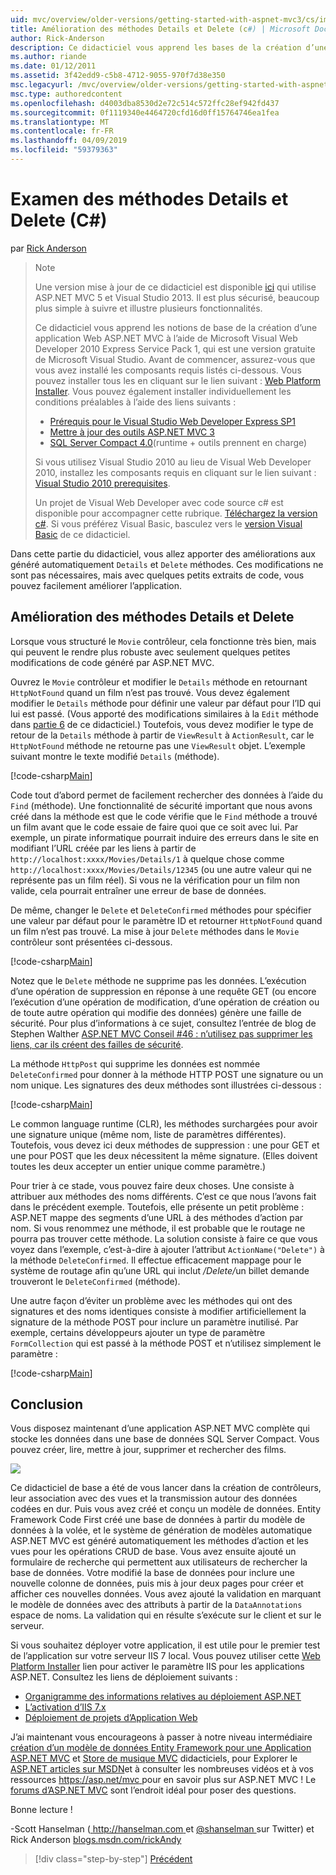 ```yaml
---
uid: mvc/overview/older-versions/getting-started-with-aspnet-mvc3/cs/improving-the-details-and-delete-methods
title: Amélioration des méthodes Details et Delete (c#) | Microsoft Docs
author: Rick-Anderson
description: Ce didacticiel vous apprend les bases de la création d’une application Web ASP.NET MVC à l’aide de Microsoft Visual Web Developer 2010 Express Service Pack 1, qui est en cours...
ms.author: riande
ms.date: 01/12/2011
ms.assetid: 3f42edd9-c5b8-4712-9055-970f7d38e350
msc.legacyurl: /mvc/overview/older-versions/getting-started-with-aspnet-mvc3/cs/improving-the-details-and-delete-methods
msc.type: authoredcontent
ms.openlocfilehash: d4003dba8530d2e72c514c572ffc28ef942fd437
ms.sourcegitcommit: 0f1119340e4464720cfd16d0ff15764746ea1fea
ms.translationtype: MT
ms.contentlocale: fr-FR
ms.lasthandoff: 04/09/2019
ms.locfileid: "59379363"
---
```

# <a name="improving-the-details-and-delete-methods-c"></a>Examen des méthodes Details et Delete (C#)

par [Rick Anderson]((https://twitter.com/RickAndMSFT))

> > [!NOTE]
> > Une version mise à jour de ce didacticiel est disponible [ici](../../../getting-started/introduction/getting-started.md) qui utilise ASP.NET MVC 5 et Visual Studio 2013. Il est plus sécurisé, beaucoup plus simple à suivre et illustre plusieurs fonctionnalités.
> 
> 
> Ce didacticiel vous apprend les notions de base de la création d’une application Web ASP.NET MVC à l’aide de Microsoft Visual Web Developer 2010 Express Service Pack 1, qui est une version gratuite de Microsoft Visual Studio. Avant de commencer, assurez-vous que vous avez installé les composants requis listés ci-dessous. Vous pouvez installer tous les en cliquant sur le lien suivant : [Web Platform Installer](https://www.microsoft.com/web/gallery/install.aspx?appid=VWD2010SP1Pack). Vous pouvez également installer individuellement les conditions préalables à l’aide des liens suivants :
> 
> - [Prérequis pour le Visual Studio Web Developer Express SP1](https://www.microsoft.com/web/gallery/install.aspx?appid=VWD2010SP1Pack)
> - [Mettre à jour des outils ASP.NET MVC 3](https://www.microsoft.com/web/gallery/install.aspx?appsxml=&amp;appid=MVC3)
> - [SQL Server Compact 4.0](https://www.microsoft.com/web/gallery/install.aspx?appid=SQLCE;SQLCEVSTools_4_0)(runtime + outils prennent en charge)
> 
> Si vous utilisez Visual Studio 2010 au lieu de Visual Web Developer 2010, installez les composants requis en cliquant sur le lien suivant : [Visual Studio 2010 prerequisites](https://www.microsoft.com/web/gallery/install.aspx?appsxml=&amp;appid=VS2010SP1Pack).
> 
> Un projet de Visual Web Developer avec code source c# est disponible pour accompagner cette rubrique. [Téléchargez la version c#](https://code.msdn.microsoft.com/Introduction-to-MVC-3-10d1b098). Si vous préférez Visual Basic, basculez vers le [version Visual Basic](../vb/intro-to-aspnet-mvc-3.md) de ce didacticiel.


Dans cette partie du didacticiel, vous allez apporter des améliorations aux généré automatiquement `Details` et `Delete` méthodes. Ces modifications ne sont pas nécessaires, mais avec quelques petits extraits de code, vous pouvez facilement améliorer l’application.

## <a name="improving-the-details-and-delete-methods"></a>Amélioration des méthodes Details et Delete

Lorsque vous structuré le `Movie` contrôleur, cela fonctionne très bien, mais qui peuvent le rendre plus robuste avec seulement quelques petites modifications de code généré par ASP.NET MVC.

Ouvrez le `Movie` contrôleur et modifier le `Details` méthode en retournant `HttpNotFound` quand un film n’est pas trouvé. Vous devez également modifier le `Details` méthode pour définir une valeur par défaut pour l’ID qui lui est passé. (Vous apporté des modifications similaires à la `Edit` méthode dans [partie 6](examining-the-edit-methods-and-edit-view.md) de ce didacticiel.) Toutefois, vous devez modifier le type de retour de la `Details` méthode à partir de `ViewResult` à `ActionResult`, car le `HttpNotFound` méthode ne retourne pas une `ViewResult` objet. L’exemple suivant montre le texte modifié `Details` (méthode).

[!code-csharp[Main](improving-the-details-and-delete-methods/samples/sample1.cs)]

Code tout d’abord permet de facilement rechercher des données à l’aide du `Find` (méthode). Une fonctionnalité de sécurité important que nous avons créé dans la méthode est que le code vérifie que le `Find` méthode a trouvé un film avant que le code essaie de faire quoi que ce soit avec lui. Par exemple, un pirate informatique pourrait induire des erreurs dans le site en modifiant l’URL créée par les liens à partir de `http://localhost:xxxx/Movies/Details/1` à quelque chose comme `http://localhost:xxxx/Movies/Details/12345` (ou une autre valeur qui ne représente pas un film réel). Si vous ne la vérification pour un film non valide, cela pourrait entraîner une erreur de base de données.

De même, changer le `Delete` et `DeleteConfirmed` méthodes pour spécifier une valeur par défaut pour le paramètre ID et retourner `HttpNotFound` quand un film n’est pas trouvé. La mise à jour `Delete` méthodes dans le `Movie` contrôleur sont présentées ci-dessous.

[!code-csharp[Main](improving-the-details-and-delete-methods/samples/sample2.cs)]

Notez que le `Delete` méthode ne supprime pas les données. L’exécution d’une opération de suppression en réponse à une requête GET (ou encore l’exécution d’une opération de modification, d’une opération de création ou de toute autre opération qui modifie des données) génère une faille de sécurité. Pour plus d’informations à ce sujet, consultez l’entrée de blog de Stephen Walther [ASP.NET MVC Conseil #46 : n’utilisez pas supprimer les liens, car ils créent des failles de sécurité](http://stephenwalther.com/blog/archive/2009/01/21/asp.net-mvc-tip-46-ndash-donrsquot-use-delete-links-because.aspx).

La méthode `HttpPost` qui supprime les données est nommée `DeleteConfirmed` pour donner à la méthode HTTP POST une signature ou un nom unique. Les signatures des deux méthodes sont illustrées ci-dessous :

[!code-csharp[Main](improving-the-details-and-delete-methods/samples/sample3.cs)]

Le common language runtime (CLR), les méthodes surchargées pour avoir une signature unique (même nom, liste de paramètres différentes). Toutefois, vous devez ici deux méthodes de suppression : une pour GET et une pour POST que les deux nécessitent la même signature. (Elles doivent toutes les deux accepter un entier unique comme paramètre.)

Pour trier à ce stade, vous pouvez faire deux choses. Une consiste à attribuer aux méthodes des noms différents. C’est ce que nous l’avons fait dans le précédent exemple. Toutefois, elle présente un petit problème : ASP.NET mappe des segments d’une URL à des méthodes d’action par nom. Si vous renommez une méthode, il est probable que le routage ne pourra pas trouver cette méthode. La solution consiste à faire ce que vous voyez dans l’exemple, c’est-à-dire à ajouter l’attribut `ActionName("Delete")` à la méthode `DeleteConfirmed`. Il effectue efficacement mappage pour le système de routage afin qu’une URL qui inclut <em>/Delete/</em>un billet demande trouveront le `DeleteConfirmed` (méthode).

Une autre façon d’éviter un problème avec les méthodes qui ont des signatures et des noms identiques consiste à modifier artificiellement la signature de la méthode POST pour inclure un paramètre inutilisé. Par exemple, certains développeurs ajouter un type de paramètre `FormCollection` qui est passé à la méthode POST et n’utilisez simplement le paramètre :

[!code-csharp[Main](improving-the-details-and-delete-methods/samples/sample4.cs)]

## <a name="wrapping-up"></a>Conclusion

Vous disposez maintenant d’une application ASP.NET MVC complète qui stocke les données dans une base de données SQL Server Compact. Vous pouvez créer, lire, mettre à jour, supprimer et rechercher des films.

![](improving-the-details-and-delete-methods/_static/image1.png)

Ce didacticiel de base a été de vous lancer dans la création de contrôleurs, leur association avec des vues et la transmission autour des données codées en dur. Puis vous avez créé et conçu un modèle de données. Entity Framework Code First créé une base de données à partir du modèle de données à la volée, et le système de génération de modèles automatique ASP.NET MVC est généré automatiquement les méthodes d’action et les vues pour les opérations CRUD de base. Vous avez ensuite ajouté un formulaire de recherche qui permettent aux utilisateurs de rechercher la base de données. Votre modifié la base de données pour inclure une nouvelle colonne de données, puis mis à jour deux pages pour créer et afficher ces nouvelles données. Vous avez ajouté la validation en marquant le modèle de données avec des attributs à partir de la `DataAnnotations` espace de noms. La validation qui en résulte s’exécute sur le client et sur le serveur.

Si vous souhaitez déployer votre application, il est utile pour le premier test de l’application sur votre serveur IIS 7 local. Vous pouvez utiliser cette [Web Platform Installer](https://www.microsoft.com/web/gallery/install.aspx?appsxml=&amp;appid=ASPNET;) lien pour activer le paramètre IIS pour les applications ASP.NET. Consultez les liens de déploiement suivants :

- [Organigramme des informations relatives au déploiement ASP.NET](https://msdn.microsoft.com/library/dd394698.aspx)
- [L’activation d’IIS 7.x](https://blogs.msdn.com/b/rickandy/archive/2011/03/14/enabling-iis-7-x-on-windows-7-vista-sp1-windows-2008-windows-2008-r2.aspx)
- [Déploiement de projets d’Application Web](https://msdn.microsoft.com/library/dd394698.aspx)

J’ai maintenant vous encourageons à passer à notre niveau intermédiaire [création d’un modèle de données Entity Framework pour une Application ASP.NET MVC](../../../getting-started/getting-started-with-ef-using-mvc/creating-an-entity-framework-data-model-for-an-asp-net-mvc-application.md) et [Store de musique MVC](../../mvc-music-store/mvc-music-store-part-1.md) didacticiels, pour Explorer le [ASP.NET articles sur MSDN](https://msdn.microsoft.com/library/gg416514(VS.98).aspx)et à consulter les nombreuses vidéos et à vos ressources [ https://asp.net/mvc ](https://asp.net/mvc) pour en savoir plus sur ASP.NET MVC ! Le [forums d’ASP.NET MVC](https://forums.asp.net/1146.aspx) sont l’endroit idéal pour poser des questions.

Bonne lecture !

-Scott Hanselman ([ http://hanselman.com ](http://hanselman.com) et [ @shanselman ](http://twitter.com/shanselman) sur Twitter) et Rick Anderson [blogs.msdn.com/rickAndy](https://blogs.msdn.com/rickAndy)

> [!div class="step-by-step"]
> [Précédent](adding-validation-to-the-model.md)
